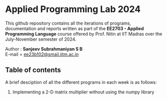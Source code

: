 # Applied Programming Lab 2024

This github repository contains all the iterations of programs, documentation and reports written as part of the **EE2703 - Applied Programming Language** course offered by Prof. Nitin at IIT Madras over the July-November semester of 2024.

Author : **Sanjeev Subrahmaniyan S B**
<br>
E-mail = ee23b102@smail.iitm.ac.in

## Table of contents
A brief desciption of all the different programs in each week is as follows:

1. Implementing a 2-D matrix multiplier without using the numpy library 
